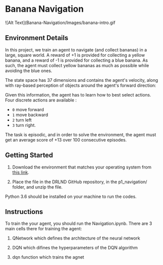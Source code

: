 # Banana Navigation


![Alt Text](Banana-Navigation/Images/banana-intro.gif

## Environment Details


In this project, we train an agent to navigate (and collect bananas) in a large, square world. A reward of +1 is provided for collecting a yellow banana, and a reward of -1 is provided for collecting a blue banana. As such, the agent must collect yellow bananas as much as possible while avoiding the blue ones.

The state space has 37 dimensions and contains the agent's velocity, along with ray-based perception of objects around the agent's forward direction:

Given this information, the agent has to learn how to best select actions. Four discrete actions are available :

* `0` move forward
* `1` move backward
* `2` turn left
* `3` turn right. 

The task is episodic, and in order to solve the environment, the agent must get an average score of +13 over 100 consecutive episodes.



## Getting Started

1. Download the environment that matches your operating system from <a href="https://github.com/udacity/deep-reinforcement-learning/blob/master/p1_navigation/README.md/" target="_blank">this link</a>.

2. Place the file in the DRLND GitHub repository, in the p1_navigation/ folder, and unzip the file. 

Python 3.6 should be installed on your machine to run the codes.


## Instructions

To train the your agent, you should run the Navigation.ipynb. There are 3 main cells there for training the agent:

1.  QNetwork which defines the architecture of the neural network

2.  DQN which difines the hyperparameters of the DQN algorithm

3.   dqn function which trains the agnet 

